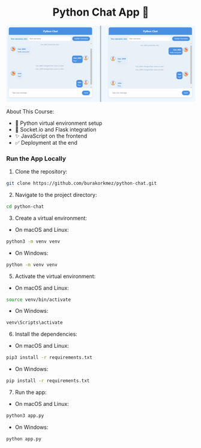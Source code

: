 <h1 align="center">Python Chat App 💬</h1>

![Demo App](/screenshot-for-readme.png)

About This Course:

- 🚀 Python virtual environment setup
- 💬 Socket.io and Flask integration
- ✨ JavaScript on the frontend
- ✅ Deployment at the end

### Run the App Locally

1. Clone the repository:

```bash
git clone https://github.com/burakorkmez/python-chat.git
```

2. Navigate to the project directory:

```bash
cd python-chat
```

3. Create a virtual environment:

- On macOS and Linux:

```bash
python3 -m venv venv
```

- On Windows:

```bash
python -m venv venv
```

5. Activate the virtual environment:

- On macOS and Linux:

```bash
source venv/bin/activate
```

- On Windows:

```bash
venv\Scripts\activate
```

6. Install the dependencies:

- On macOS and Linux:

```bash
pip3 install -r requirements.txt
```

- On Windows:

```bash
pip install -r requirements.txt
```

7. Run the app:

- On macOS and Linux:

```bash
python3 app.py
```

- On Windows:

```bash
python app.py
```
